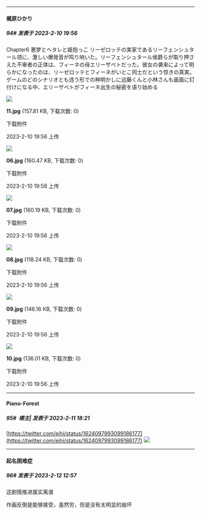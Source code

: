 
*****

####  梶原ひかり  
##### 94#       发表于 2023-2-10 19:56

Chapter6 悪梦とヘタレと姫抱っこ リーゼロッテの実家であるリーフェンシュタール领に、激しい爆発音が鸣り响いた。リーフェンシュタール侯爵らが取り押さえた不审者の正体は、フィーネの母エリーザベトだった。彼女の袭来によって明らかになったのは、リーゼロッテとフィーネがいとこ同士だという惊きの真実。ゲームのどのシナリオとも违う形での种明かしに远藤くんと小林さんも画面に钉付けになる中、エリーザベトがフィーネ出生の秘密を语り始める

<img src="https://img.saraba1st.com/forum/202302/10/195604gqq3g3kzsgg7gjfs.jpg" referrerpolicy="no-referrer">

<strong>11.jpg</strong> (157.81 KB, 下载次数: 0)

下载附件

2023-2-10 19:56 上传

<img src="https://img.saraba1st.com/forum/202302/10/195616yal11qabnooalvaq.jpg" referrerpolicy="no-referrer">

<strong>06.jpg</strong> (160.47 KB, 下载次数: 0)

下载附件

2023-2-10 19:56 上传

<img src="https://img.saraba1st.com/forum/202302/10/195616mmwmudqj3dwmqzjm.jpg" referrerpolicy="no-referrer">

<strong>07.jpg</strong> (160.19 KB, 下载次数: 0)

下载附件

2023-2-10 19:56 上传

<img src="https://img.saraba1st.com/forum/202302/10/195615nq88x55ead5dh2yp.jpg" referrerpolicy="no-referrer">

<strong>08.jpg</strong> (118.24 KB, 下载次数: 0)

下载附件

2023-2-10 19:56 上传

<img src="https://img.saraba1st.com/forum/202302/10/195616cg5ooa7rgoaww0jy.jpg" referrerpolicy="no-referrer">

<strong>09.jpg</strong> (146.16 KB, 下载次数: 0)

下载附件

2023-2-10 19:56 上传

<img src="https://img.saraba1st.com/forum/202302/10/195617jpd5gezgyzllhgl5.jpg" referrerpolicy="no-referrer">

<strong>10.jpg</strong> (136.01 KB, 下载次数: 0)

下载附件

2023-2-10 19:56 上传


*****

####  Piano-Forest  
##### 95#         楼主| 发表于 2023-2-11 18:21

[https://twitter.com/eihi/status/1624097993099186177](https://twitter.com/eihi/status/1624097993099186177)
<img src="https://p.sda1.dev/9/d207a4bea18c5e09f9008a5239b2a37a/20230211_181821.jpg" referrerpolicy="no-referrer">


*****

####  起名困难症  
##### 96#       发表于 2023-2-12 12:57

这剧情推进属实离谱

作画反倒是能够接受，虽然穷，但是没有太明显的崩坏


